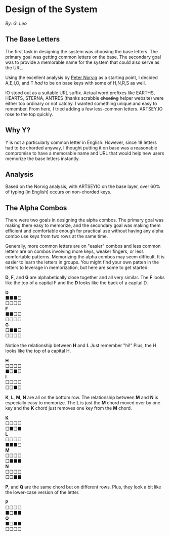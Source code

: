 # Design of the System
*By: G. Leo*

## The Base Letters

The first task in designing the system was choosing the base letters. The primary goal was getting common letters on the base. The secondary goal was to provide a memorable name for the system that could also serve as the URL. 

Using the excellent analysis by [Peter Norvig](http://norvig.com/mayzner.html) as a starting point, I decided A,E,I,O, and T *had* to be on base keys with some of H,N,R,S as well.    

IO stood out as a suitable URL suffix. Actual word prefixes like EARTHS, HEARTS, STERNA, ANTRES (thanks scrabble ~~cheating~~ helper website) were either too ordinary or not catchy. I wanted something unique and easy to remember. From here, I tried adding a few less-common letters. ARTSEY.IO rose to the top quickly.  

## Why Y? 
Y is not a particularly common letter in English. However, since 18 letters had to be chorded anyway, I thought putting it on base was a reasonable compromise to have a memorable name and URL that would help new users memorize the base letters instantly.  

## Analysis
Based on the Norvig analysis, with ARTSEYIO on the base layer, over 60% of typing (in English) occurs on non-chorded keys.  

## The Alpha Combos

There were two goals in designing the alpha combos. The primary goal was making them easy to memorize, and the secondary goal was making them efficient and comfortable enough for practical use without having any alpha combo use keys from two rows at the same time.  

Generally, more common letters are on "easier" combos and less common letters are on combos involving more keys, weaker fingers, or less comfortable patterns. Memorizing the alpha combos may seem difficult. It is easier to learn the letters in groups. You might find your own patten in the letters to leverage in memorization, but here are some to get started: 

**D**, **F**, and **G** are alphabetically close together and all very similar. The **F** looks like the top of a capital F and the **D** looks like the back of a capital D.    

**D**  
■■■□  
□□□□  
**F**  
■■□□  
□□□□  
**G**  
□■■□  
□□□□  

Notice the relationship between **H** and **I**. Just remember "hi!" Plus, the H looks like the top of a capital H.    

**H**  
□□□□  
■□■□  
**I**  
□□□□  
□□■□  

**K**, **L**, **M**, **N** are all on the bottom row. The relationship between **M** and **N** is especially easy to memorize. The **L** is just the **M** chord moved over by one key and the **K** chord just removes one key from the **M** chord. 

**K**  
□□□□  
□■□■  
**L**  
□□□□  
■■■□  
**M**  
□□□□  
□■■■  
**N**  
□□□□  
□□■■  

**P**, and **Q** are the same chord but on different rows. Plus, they look a bit like the lower-case version of the letter. 

**P**  
□□□□  
■□■■  
**Q**  
■□■■  
□□□□  

